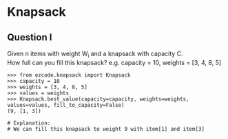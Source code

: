 # Knapsack

## Question I
Given n items with weight W<sub>i</sub> and a knapsack with capacity C.<br>
How full can you fill this knapsack?
e.g. capacity = 10, weights = \[3, 4, 8, 5\]
```
>>> from ezcode.knapsack import Knapsack
>>> capacity = 10
>>> weights = [3, 4, 8, 5]
>>> values = weights
>>> Knapsack.best_value(capacity=capacity, weights=weights, values=values, fill_to_capacity=False)
(9, [1, 3])

# Explanation:
# We can fill this knapsack to weight 9 with item[1] and item[3] 
```
